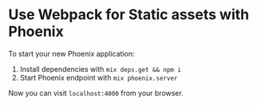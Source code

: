 # Use Webpack for Static assets with Phoenix

To start your new Phoenix application:

1. Install dependencies with `mix deps.get && npm i`
2. Start Phoenix endpoint with `mix phoenix.server`

Now you can visit `localhost:4000` from your browser.
